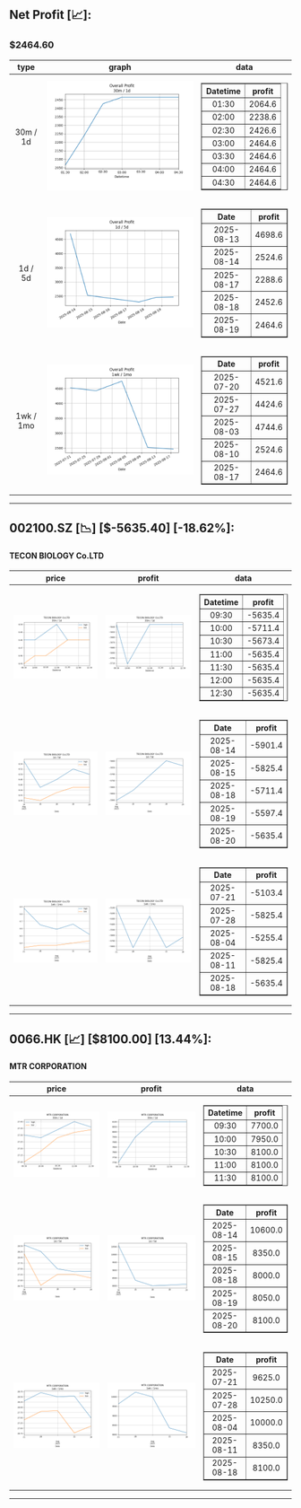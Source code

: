 ## Net Profit [📈]:
### $2464.60
|type|graph|data|
|:---:|:---:|:---:|
|30m / 1d|![net_profit](image/overall_30m-1d.png)|<table border="1" class="dataframe"> <thead> <tr style="text-align: center;"> <th>Datetime</th> <th>profit</th> </tr> </thead> <tbody> <tr> <td>01:30</td> <td>2064.6</td> </tr> <tr> <td>02:00</td> <td>2238.6</td> </tr> <tr> <td>02:30</td> <td>2426.6</td> </tr> <tr> <td>03:00</td> <td>2464.6</td> </tr> <tr> <td>03:30</td> <td>2464.6</td> </tr> <tr> <td>04:00</td> <td>2464.6</td> </tr> <tr> <td>04:30</td> <td>2464.6</td> </tr> </tbody></table>|
|1d / 5d|![net_profit](image/overall_1d-5d.png)|<table border="1" class="dataframe"> <thead> <tr style="text-align: center;"> <th>Date</th> <th>profit</th> </tr> </thead> <tbody> <tr> <td>2025-08-13</td> <td>4698.6</td> </tr> <tr> <td>2025-08-14</td> <td>2524.6</td> </tr> <tr> <td>2025-08-17</td> <td>2288.6</td> </tr> <tr> <td>2025-08-18</td> <td>2452.6</td> </tr> <tr> <td>2025-08-19</td> <td>2464.6</td> </tr> </tbody></table>|
|1wk / 1mo|![net_profit](image/overall_1wk-1mo.png)|<table border="1" class="dataframe"> <thead> <tr style="text-align: center;"> <th>Date</th> <th>profit</th> </tr> </thead> <tbody> <tr> <td>2025-07-20</td> <td>4521.6</td> </tr> <tr> <td>2025-07-27</td> <td>4424.6</td> </tr> <tr> <td>2025-08-03</td> <td>4744.6</td> </tr> <tr> <td>2025-08-10</td> <td>2524.6</td> </tr> <tr> <td>2025-08-17</td> <td>2464.6</td> </tr> </tbody></table>|
---
## 002100.SZ [📉] [$-5635.40] [-18.62%]:
#### TECON BIOLOGY Co.LTD
|price|profit|data|
|:---:|:---:|:---:|
|![price](image/002100.SZ_30m-1d_price.png)|![profit](image/002100.SZ_30m-1d_profit.png)|<table border="1" class="dataframe"> <thead> <tr style="text-align: center;"> <th>Datetime</th> <th>profit</th> </tr> </thead> <tbody> <tr> <td>09:30</td> <td>-5635.4</td> </tr> <tr> <td>10:00</td> <td>-5711.4</td> </tr> <tr> <td>10:30</td> <td>-5673.4</td> </tr> <tr> <td>11:00</td> <td>-5635.4</td> </tr> <tr> <td>11:30</td> <td>-5635.4</td> </tr> <tr> <td>12:00</td> <td>-5635.4</td> </tr> <tr> <td>12:30</td> <td>-5635.4</td> </tr> </tbody></table>|
|![price](image/002100.SZ_1d-5d_price.png)|![profit](image/002100.SZ_1d-5d_profit.png)|<table border="1" class="dataframe"> <thead> <tr style="text-align: center;"> <th>Date</th> <th>profit</th> </tr> </thead> <tbody> <tr> <td>2025-08-14</td> <td>-5901.4</td> </tr> <tr> <td>2025-08-15</td> <td>-5825.4</td> </tr> <tr> <td>2025-08-18</td> <td>-5711.4</td> </tr> <tr> <td>2025-08-19</td> <td>-5597.4</td> </tr> <tr> <td>2025-08-20</td> <td>-5635.4</td> </tr> </tbody></table>|
|![price](image/002100.SZ_1wk-1mo_price.png)|![profit](image/002100.SZ_1wk-1mo_profit.png)|<table border="1" class="dataframe"> <thead> <tr style="text-align: center;"> <th>Date</th> <th>profit</th> </tr> </thead> <tbody> <tr> <td>2025-07-21</td> <td>-5103.4</td> </tr> <tr> <td>2025-07-28</td> <td>-5825.4</td> </tr> <tr> <td>2025-08-04</td> <td>-5255.4</td> </tr> <tr> <td>2025-08-11</td> <td>-5825.4</td> </tr> <tr> <td>2025-08-18</td> <td>-5635.4</td> </tr> </tbody></table>|
---
## 0066.HK [📈] [$8100.00] [13.44%]:
#### MTR CORPORATION
|price|profit|data|
|:---:|:---:|:---:|
|![price](image/0066.HK_30m-1d_price.png)|![profit](image/0066.HK_30m-1d_profit.png)|<table border="1" class="dataframe"> <thead> <tr style="text-align: center;"> <th>Datetime</th> <th>profit</th> </tr> </thead> <tbody> <tr> <td>09:30</td> <td>7700.0</td> </tr> <tr> <td>10:00</td> <td>7950.0</td> </tr> <tr> <td>10:30</td> <td>8100.0</td> </tr> <tr> <td>11:00</td> <td>8100.0</td> </tr> <tr> <td>11:30</td> <td>8100.0</td> </tr> </tbody></table>|
|![price](image/0066.HK_1d-5d_price.png)|![profit](image/0066.HK_1d-5d_profit.png)|<table border="1" class="dataframe"> <thead> <tr style="text-align: center;"> <th>Date</th> <th>profit</th> </tr> </thead> <tbody> <tr> <td>2025-08-14</td> <td>10600.0</td> </tr> <tr> <td>2025-08-15</td> <td>8350.0</td> </tr> <tr> <td>2025-08-18</td> <td>8000.0</td> </tr> <tr> <td>2025-08-19</td> <td>8050.0</td> </tr> <tr> <td>2025-08-20</td> <td>8100.0</td> </tr> </tbody></table>|
|![price](image/0066.HK_1wk-1mo_price.png)|![profit](image/0066.HK_1wk-1mo_profit.png)|<table border="1" class="dataframe"> <thead> <tr style="text-align: center;"> <th>Date</th> <th>profit</th> </tr> </thead> <tbody> <tr> <td>2025-07-21</td> <td>9625.0</td> </tr> <tr> <td>2025-07-28</td> <td>10250.0</td> </tr> <tr> <td>2025-08-04</td> <td>10000.0</td> </tr> <tr> <td>2025-08-11</td> <td>8350.0</td> </tr> <tr> <td>2025-08-18</td> <td>8100.0</td> </tr> </tbody></table>|
---
